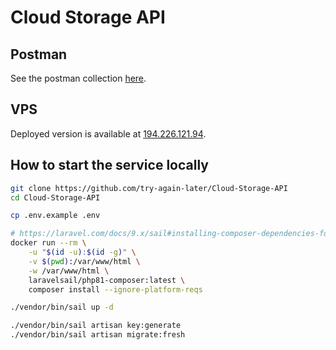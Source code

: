 # Cloud Storage API

## Postman

See the postman collection [here](https://github.com/try-again-later/Cloud-Storage-API/tree/master/postman).

## VPS

Deployed version is available at [194.226.121.94](http://194.226.121.94:80).

## How to start the service locally

```sh
git clone https://github.com/try-again-later/Cloud-Storage-API
cd Cloud-Storage-API

cp .env.example .env

# https://laravel.com/docs/9.x/sail#installing-composer-dependencies-for-existing-projects
docker run --rm \
    -u "$(id -u):$(id -g)" \
    -v $(pwd):/var/www/html \
    -w /var/www/html \
    laravelsail/php81-composer:latest \
    composer install --ignore-platform-reqs

./vendor/bin/sail up -d

./vendor/bin/sail artisan key:generate
./vendor/bin/sail artisan migrate:fresh
```
